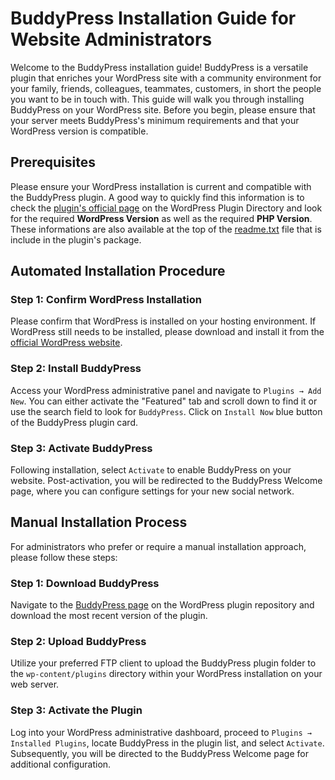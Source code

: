 # BuddyPress Installation Guide for Website Administrators

Welcome to the BuddyPress installation guide! BuddyPress is a versatile plugin that enriches your WordPress site with a community environment for your family, friends, colleagues, teammates, customers, in short the people you want to be in touch with. This guide will walk you through installing BuddyPress on your WordPress site. Before you begin, please ensure that your server meets BuddyPress's minimum requirements and that your WordPress version is compatible.

## Prerequisites

Please ensure your WordPress installation is current and compatible with the BuddyPress plugin. A good way to quickly find this information is to check the [plugin's official page](https://wordpress.org/plugins/buddypress/) on the WordPress Plugin Directory and look for the required **WordPress Version** as well as the required **PHP Version**. These informations are also available at the top of the [readme.txt](https://plugins.trac.wordpress.org/browser/buddypress/trunk/readme.txt) file that is include in the plugin's package.

## Automated Installation Procedure

### Step 1: Confirm WordPress Installation

Please confirm that WordPress is installed on your hosting environment. If WordPress still needs to be installed, please download and install it from the [official WordPress website](https://wordpress.org/download/).

### Step 2: Install BuddyPress

Access your WordPress administrative panel and navigate to `Plugins → Add New`. You can either activate the "Featured" tab and scroll down to find it or use the search field to look for `BuddyPress`. Click on `Install Now` blue button of the BuddyPress plugin card.

### Step 3: Activate BuddyPress

Following installation, select `Activate` to enable BuddyPress on your website. Post-activation, you will be redirected to the BuddyPress Welcome page, where you can configure settings for your new social network.

## Manual Installation Process

For administrators who prefer or require a manual installation approach, please follow these steps:

### Step 1: Download BuddyPress

Navigate to the [BuddyPress page](https://wordpress.org/plugins/buddypress/) on the WordPress plugin repository and download the most recent version of the plugin.

### Step 2: Upload BuddyPress

Utilize your preferred FTP client to upload the BuddyPress plugin folder to the `wp-content/plugins` directory within your WordPress installation on your web server.

### Step 3: Activate the Plugin

Log into your WordPress administrative dashboard, proceed to `Plugins → Installed Plugins`, locate BuddyPress in the plugin list, and select `Activate`. Subsequently, you will be directed to the BuddyPress Welcome page for additional configuration.
